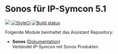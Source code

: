 # Sonos für IP-Symcon 5.1

<a href="https://www.symcon.de"><img src="https://img.shields.io/badge/IP--Symcon-5.1-blue.svg?style=flat-square"/></a>
<a href="https://styleci.io/repos/185150981/"><img src="https://styleci.io/repos/109567779/shield" alt="StyleCI"></a>
<a href="https://travis-ci.org/symcon/Sonos"><img src="https://img.shields.io/travis/symcon/Assistant/master.svg?style=flat-square" alt="Build status"></a>

Folgende Module beinhaltet das Assistant Repository:

- __Sonos__ ([Dokumentation](https://www.symcon.de/service/dokumentation/modulreferenz/sonos/))  
    Verbindet IP-Symcon mit Sonos Produkten